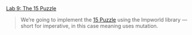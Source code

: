 [Lab 9: The 15 Puzzle](https://course.ccs.neu.edu/cs2510sp22/lab9.html)

>We’re going to implement the [15 Puzzle](https://en.wikipedia.org/wiki/15_puzzle) using the Impworld library — short for imperative, in this case meaning uses mutation.